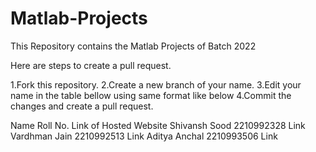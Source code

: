 # Matlab-Projects
This Repository contains the Matlab Projects of Batch 2022 

Here are steps to create a pull request.

1.Fork this repository.
2.Create a new branch of your name.
3.Edit your name in the table bellow using same format like below
4.Commit the changes and create a pull request.


Name	Roll No.	Link of Hosted Website
Shivansh Sood	2210992328	Link
Vardhman Jain	2210992513	Link
Aditya Anchal	2210993506	Link
